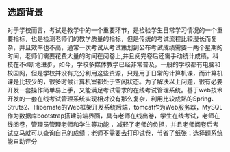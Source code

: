 ## 选题背景
对于学校而言，考试是教学中的一个重要环节，是检验学生日常学习情况的一个重要指标，也是检测老师们的教学质量的指标，但是传统的考试流程比较漫长而复杂，并且效率也不高，通常一次考试从考试策划到公布考试成绩需要一两个星期的时间，老师们需要花费大量的时间在阅卷上,并且阅完卷后还需手动统计成绩。科技在不d断地进步，如今，学校多媒体教学已经非常普及，一般的学校都有电脑和校园网，但是学校并没有充分利用这些资源，只是用于日常的计算机课，而计算机课是比较少的，很多时候计算机室都处于空闲状态。为了解决以上问题，很有必要开发一套操作简单易上手，又能满足考试需求的在线考试管理系统。基于web技术开发的一套在线考试管理系统实现相对没有那么复杂，利用比较成熟的Spring、Struts2、Hibernate的Web框架开发系统后端，tomcat作为Web服务器，MySQL作为数据库bootstrap搭建前端界面，具有老师在线出卷，学生在线考试，老师在线阅卷，管理员管理老师和学生等功能
，减轻了老师的负担，并且老师阅卷后考试立马就可以查询自己的成绩；老师不需要去打印试卷，节省了纸张；选择题系统能自动评分